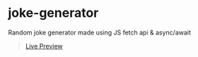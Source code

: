 # joke-generator
Random joke generator made using JS fetch api & async/await
> [Live Preview](https://rohitg07.github.io/joke-generator/)